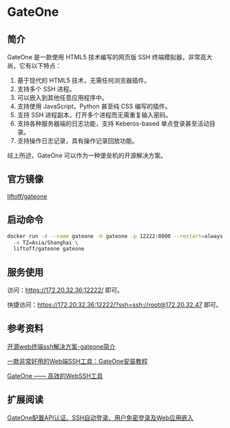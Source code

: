 # GateOne

## 简介

GateOne 是一款使用 HTML5 技术编写的网页版 SSH 终端模拟器，非常高大尚，它有以下特点：

1. 基于现代的 HTML5 技术，无需任何浏览器插件。
2. 支持多个 SSH 进程。
3. 可以嵌入到其他任意应用程序中。
4. 支持使用 JavaScript，Python 甚至纯 CSS 编写的插件。
5. 支持 SSH 进程副本，打开多个进程而无需重复输入密码。
6. 支持各种服务器端的日志功能，支持 Keberos-based 单点登录甚至活动目录。
7. 支持操作日志记录，具有操作记录回放功能。

综上所述，GateOne 可以作为一种堡垒机的开源解决方案。

## 官方镜像

[liftoff/gateone](https://hub.docker.com/r/liftoff/gateone/)

## 启动命令

```sh
docker run -d --name gateone -h gateone -p 12222:8000 --restart=always \
  -e TZ=Asia/Shanghai \
  liftoff/gateone gateone
```

## 服务使用

访问：https://172.20.32.36:12222/ 即可。

快捷访问：https://172.20.32.36:12222/?ssh=ssh://root@172.20.32.47 即可。

## 参考资料

[开源web终端ssh解决方案-gateone简介](http://blog.51cto.com/itnihao/1311506)

[一款非常好用的Web端SSH工具：GateOne安装教程](https://www.moerats.com/archives/582/)

[GateOne —— 高效的WebSSH工具](https://blog.ilemonrain.com/docker/liftoff-gateone.html)

## 扩展阅读

[GateOne配置API认证、SSH自动登录、用户免密登录及Web应用嵌入](https://blog.csdn.net/ZeroChia/article/details/82683002)
